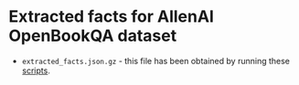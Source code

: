 # Extracted facts for AllenAI OpenBookQA dataset


* `extracted_facts.json.gz` - this file has been obtained by running these [scripts](https://github.com/SebiSebi/DataMine/tree/master/scripts/allen_ai_obqa/retrieval).
